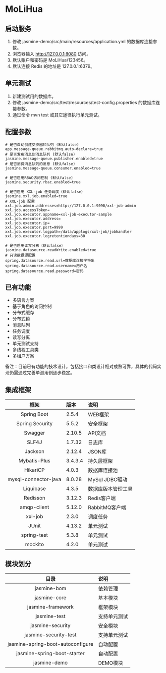 # MoLiHua

## 启动服务

1. 修改 jasmine-demo/src/main/resources/application.yml 的数据库连接参数。
2. 浏览器输入 http://127.0.0.1:8080 访问。
3. 默认账户和密码是 MoLiHua/123456。
4. 默认连接 Redis 的地址是 127.0.0.1:6379。

## 单元测试

1. 新建测试用的数据库。
2. 修改 jasmine-demo/src/test/resources/test-config.properties 的数据库连接参数。
3. 通过命令 mvn test 或其它途径执行单元测试。

## 配置参数

```
# 是否自动创建交换器和队列 (默认false)
app.message-queue.rabbitmq.auto-declare=true
# 是否发布消息到消息队列 (默认false)
jasmine.message-queue.publisher.enabled=true
# 是否消费消息队列的消息 (默认false)
jasmine.message-queue.consumer.enabled=true

# 是否启用RBAC访问控制 (默认false)
jasmine.security.rbac.enabled=true

# 是否启用 XXL-job 任务调度（默认false）
jasmine.xxl.job.enabled=true
# XXL-job 配置
xxl.job.admin.addresses=http://127.0.0.1:9090/xxl-job-admin
xxl.job.accessToken=
xxl.job.executor.appname=xxl-job-executor-sample
xxl.job.executor.address=
xxl.job.executor.ip=
xxl.job.executor.port=9999
xxl.job.executor.logpath=/data/applogs/xxl-job/jobhandler
xxl.job.executor.logretentiondays=30

# 是否启用读写分离（默认false）
jasmine.datasource.readWrite.enabled=true
# 只读数据源配置
spring.datasource.read.url=数据库连接字符串
spring.datasource.read.username=用户名
spring.datasource.read.password=密码
```

## 已有功能

- 多语言方案
- 基于角色的访问控制
- 分布式缓存
- 分布式锁
- 消息队列
- 任务调度
- 读写分离
- 单元测试支持
- 多线程工具类
- 多租户方案

备注：目前已有功能的技术设计，包括接口和类设计相对成熟可靠，具体的代码实现仍需通过完善单测用例逐步稳定。

## 集成框架

| 框架 | 版本 | 说明 |
| :----: | :---- | :---- |
| Spring Boot | 2.5.4 | WEB框架 |
| Spring Security | 5.5.2 | 安全框架 |
| Swagger | 2.10.5 | API文档 |
| SLF4J | 1.7.32 | 日志库 |
| Jackson | 2.12.4 | JSON库 |
| Mybatis-Plus | 3.4.3.4 | 持久层框架 |
| HikariCP | 4.0.3 | 数据库连接池 |
| mysql-connector-java | 8.0.28 | MySql JDBC驱动 |
| Liquibase | 4.3.5 | 数据库版本管理工具 |
| Redisson | 3.12.3 | Redis客户端 |
| amqp-client | 5.12.0 | RabbitMQ客户端 |
| xxl-job | 2.3.0 | 调度任务 |
| JUnit | 4.13.2 | 单元测试 |
| spring-test | 5.3.8 | 单元测试 |
| mockito | 4.2.0 | 单元测试 |

## 模块划分

| 目录 | 说明 |
| :----: | :---- |
| jasmine-bom | 依赖管理 |
| jasmine-core | 基本模块 |
| jasmine-framework | 框架模块 |
| jasmine-test | 支持单元测试 |
| jasmine-security | 安全模块 |
| jasmine-security-test | 支持单元测试 |
| jasmine-spring-boot-autoconfigure | 自动配置 |
| jasmine-spring-boot-starter | 自动配置 |
| jasmine-demo | DEMO模块 |


